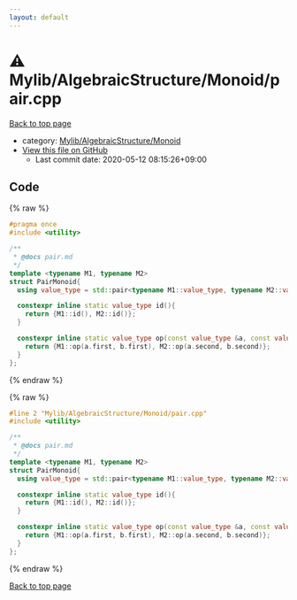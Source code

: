 ```yaml
---
layout: default
---
```


<!-- mathjax config similar to math.stackexchange -->
<script type="text/javascript" async
  src="https://cdnjs.cloudflare.com/ajax/libs/mathjax/2.7.5/MathJax.js?config=TeX-MML-AM_CHTML">
</script>
<script type="text/x-mathjax-config">
  MathJax.Hub.Config({
    TeX: { equationNumbers: { autoNumber: "AMS" }},
    tex2jax: {
      inlineMath: [ ['$','$'] ],
      processEscapes: true
    },
    "HTML-CSS": { matchFontHeight: false },
    displayAlign: "left",
    displayIndent: "2em"
  });
</script>

<script type="text/javascript" src="https://cdnjs.cloudflare.com/ajax/libs/jquery/3.4.1/jquery.min.js"></script>
<script src="https://cdn.jsdelivr.net/npm/jquery-balloon-js@1.1.2/jquery.balloon.min.js" integrity="sha256-ZEYs9VrgAeNuPvs15E39OsyOJaIkXEEt10fzxJ20+2I=" crossorigin="anonymous"></script>
<script type="text/javascript" src="../../../../assets/js/copy-button.js"></script>
<link rel="stylesheet" href="../../../../assets/css/copy-button.css" />


# :warning: Mylib/AlgebraicStructure/Monoid/pair.cpp

<a href="../../../../index.html">Back to top page</a>

* category: <a href="../../../../index.html#b9ce8b1117f3871719e4d3859e7574c9">Mylib/AlgebraicStructure/Monoid</a>
* <a href="{{ site.github.repository_url }}/blob/master/Mylib/AlgebraicStructure/Monoid/pair.cpp">View this file on GitHub</a>
    - Last commit date: 2020-05-12 08:15:26+09:00




## Code

<a id="unbundled"></a>
{% raw %}
```cpp
#pragma once
#include <utility>

/**
 * @docs pair.md
 */
template <typename M1, typename M2>
struct PairMonoid{
  using value_type = std::pair<typename M1::value_type, typename M2::value_type>;

  constexpr inline static value_type id(){
    return {M1::id(), M2::id()};
  }

  constexpr inline static value_type op(const value_type &a, const value_type &b){
    return {M1::op(a.first, b.first), M2::op(a.second, b.second)};
  }
};

```
{% endraw %}

<a id="bundled"></a>
{% raw %}
```cpp
#line 2 "Mylib/AlgebraicStructure/Monoid/pair.cpp"
#include <utility>

/**
 * @docs pair.md
 */
template <typename M1, typename M2>
struct PairMonoid{
  using value_type = std::pair<typename M1::value_type, typename M2::value_type>;

  constexpr inline static value_type id(){
    return {M1::id(), M2::id()};
  }

  constexpr inline static value_type op(const value_type &a, const value_type &b){
    return {M1::op(a.first, b.first), M2::op(a.second, b.second)};
  }
};

```
{% endraw %}

<a href="../../../../index.html">Back to top page</a>

